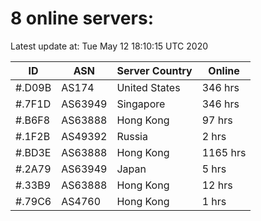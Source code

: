 # 8 online servers:

Latest update at: Tue May 12 18:10:15 UTC 2020

| ID | ASN | Server Country | Online |
| -- | --- | -------------- | ------ |
| #.D09B | AS174 | United States | 346 hrs |
| #.7F1D | AS63949 | Singapore | 346 hrs |
| #.B6F8 | AS63888 | Hong Kong | 97 hrs |
| #.1F2B | AS49392 | Russia | 2 hrs |
| #.BD3E | AS63888 | Hong Kong | 1165 hrs |
| #.2A79 | AS63949 | Japan | 5 hrs |
| #.33B9 | AS63888 | Hong Kong | 12 hrs |
| #.79C6 | AS4760 | Hong Kong | 1 hrs |

